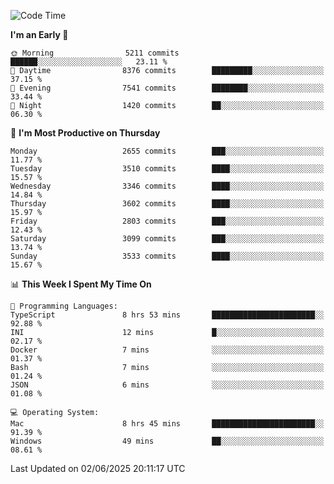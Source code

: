 <!--START_SECTION:waka-->
![Code Time](http://img.shields.io/badge/Code%20Time-5%2C137%20hrs-blue)

**I'm an Early 🐤** 

```text
🌞 Morning                5211 commits        ██████░░░░░░░░░░░░░░░░░░░   23.11 % 
🌆 Daytime                8376 commits        █████████░░░░░░░░░░░░░░░░   37.15 % 
🌃 Evening                7541 commits        ████████░░░░░░░░░░░░░░░░░   33.44 % 
🌙 Night                  1420 commits        ██░░░░░░░░░░░░░░░░░░░░░░░   06.30 % 
```
📅 **I'm Most Productive on Thursday** 

```text
Monday                   2655 commits        ███░░░░░░░░░░░░░░░░░░░░░░   11.77 % 
Tuesday                  3510 commits        ████░░░░░░░░░░░░░░░░░░░░░   15.57 % 
Wednesday                3346 commits        ████░░░░░░░░░░░░░░░░░░░░░   14.84 % 
Thursday                 3602 commits        ████░░░░░░░░░░░░░░░░░░░░░   15.97 % 
Friday                   2803 commits        ███░░░░░░░░░░░░░░░░░░░░░░   12.43 % 
Saturday                 3099 commits        ███░░░░░░░░░░░░░░░░░░░░░░   13.74 % 
Sunday                   3533 commits        ████░░░░░░░░░░░░░░░░░░░░░   15.67 % 
```


📊 **This Week I Spent My Time On** 

```text
💬 Programming Languages: 
TypeScript               8 hrs 53 mins       ███████████████████████░░   92.88 % 
INI                      12 mins             █░░░░░░░░░░░░░░░░░░░░░░░░   02.17 % 
Docker                   7 mins              ░░░░░░░░░░░░░░░░░░░░░░░░░   01.37 % 
Bash                     7 mins              ░░░░░░░░░░░░░░░░░░░░░░░░░   01.24 % 
JSON                     6 mins              ░░░░░░░░░░░░░░░░░░░░░░░░░   01.08 % 

💻 Operating System: 
Mac                      8 hrs 45 mins       ███████████████████████░░   91.39 % 
Windows                  49 mins             ██░░░░░░░░░░░░░░░░░░░░░░░   08.61 % 
```


 Last Updated on 02/06/2025 20:11:17 UTC
<!--END_SECTION:waka-->
